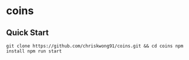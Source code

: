 # coins
## Quick Start
`
git clone https://github.com/chriskwong91/coins.git && cd coins
npm install
npm run start
`

